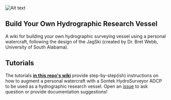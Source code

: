 ![Alt text](/images/sdfp-sun-logo-01.png)

## Build Your Own Hydrographic Research Vessel
A wiki for building your own hydrographic surveying vessel using a personal watercraft, following the design of the JagSki (created by Dr. Bret Webb, University of South Alabama).

## Tutorials
The tutorials [**in this repo's wiki**](https://github.com/sunny-day-flooding-project/tutorials/wiki) provide step-by-step(ish) instructions on how to augment a personal watercraft with a Sontek HydroSurveyor ADCP to be used as a hydrographic research vessel. Open an [issue](https://github.com/SunnyD-Flood-Sensor-Network/tutorials/issues) to ask question or provide documentation suggestions!
